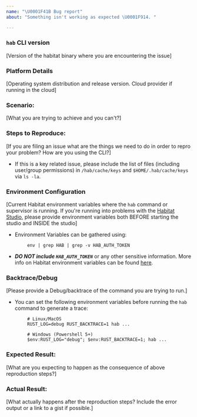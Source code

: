 ```yaml
---
name: "\U0001F41B Bug report"
about: "Something isn't working as expected \U0001F914. "

---
```


### `hab` CLI version
[Version of the habitat binary where you are encountering the issue]

### Platform Details
[Operating system distribution and release version. Cloud provider if running in the cloud]

### Scenario:
[What you are trying to achieve and you can't?]

### Steps to Reproduce:
[If you are filing an issue what are the things we need to do in order to repro your problem? How are you using the CLI?]
- If this is a key related issue, please include the list of files (including user/group permissions) in `/hab/cache/keys` and `$HOME/.hab/cache/keys` via `ls -la`.

### Environment Configuration
[Current Habitat environment variables where the `hab` command or supervisor is running. If you're running into problems with the [Habitat Studio](https://www.habitat.sh/docs/concepts-studio/), please provide environment variables both BEFORE starting the studio and INSIDE the studio]  
- Environment Variables can be gathered using:
```
		env | grep HAB | grep -v HAB_AUTH_TOKEN
```

- ***DO NOT include `HAB_AUTH_TOKEN`*** or any other sensitive information. More info on Habitat environment variables can be found [here](https://www.habitat.sh/docs/reference/environment-vars/).

### Backtrace/Debug
[Please provide a Debug/backtrace of the command you are trying to run.]
- You can set the following environment variables before running the `hab` command to generate a trace:
```
		# Linux/MacOS
		RUST_LOG=debug RUST_BACKTRACE=1 hab ...
		
		# Windows (Powershell 5+)
		$env:RUST_LOG="debug"; $env:RUST_BACKTRACE=1; hab ...
```
### Expected Result:
[What are you expecting to happen as the consequence of above reproduction steps?]

### Actual Result:
[What actually happens after the reproduction steps? Include the error output or a link to a gist if possible.]
